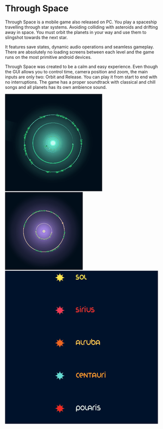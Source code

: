 # Through Space

Through Space is a mobile game also released on PC. You play a spaceship travelling through star systems. Avoiding colliding with asteroids and drifting away in space. You must orbit the planets in your way and use them to slingshot towards the next star.

It features save states, dynamic audio operations and seamless gameplay. There are absolutely no loading screens between each level and the game runs on the most primitive android devices. 

Through Space was created to be a calm and easy experience. Even though the GUI allows you to control time, camera position and zoom, the main inputs are only two: Orbit and Release.
You can play it from start to end with no interruptions. The game has a proper soundtrack with classical and chill songs and all planets has its own ambience sound.

![](sample01.gif)
![](sample02.gif)
![](sample03.gif)
